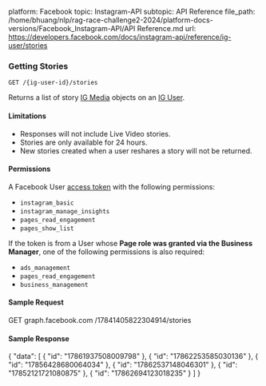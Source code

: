 platform: Facebook
topic: Instagram-API
subtopic: API Reference
file_path: /home/bhuang/nlp/rag-race-challenge2-2024/platform-docs-versions/Facebook_Instagram-API/API Reference.md
url: https://developers.facebook.com/docs/instagram-api/reference/ig-user/stories


### Getting Stories

`GET /{ig-user-id}/stories`

Returns a list of story [IG Media](https://developers.facebook.com/docs/instagram-api/reference/ig-media) objects on an [IG User](https://developers.facebook.com/docs/instagram-api/reference/ig-user).

#### Limitations

* Responses will not include Live Video stories.
* Stories are only available for 24 hours.
* New stories created when a user reshares a story will not be returned.

#### Permissions

A Facebook User [access token](https://developers.facebook.com/docs/instagram-api/overview#authentication) with the following permissions:

* `instagram_basic`
* `instagram_manage_insights`
* `pages_read_engagement`
* `pages_show_list`

If the token is from a User whose **Page role was granted via the Business Manager**, one of the following permissions is also required:

* `ads_management`
* `pages_read_engagement`
* `business_management`

#### Sample Request

GET graph.facebook.com
  /17841405822304914/stories

#### Sample Response

{
  "data": \[
    {
      "id": "17861937508009798"
    },
    {
      "id": "17862253585030136"
    },
    {
      "id": "17856428680064034"
    },
    {
      "id": "17862537148046301"
    },
    {
      "id": "17852121721080875"
    },
    {
      "id": "17862694123018235"
    }
  \]
}